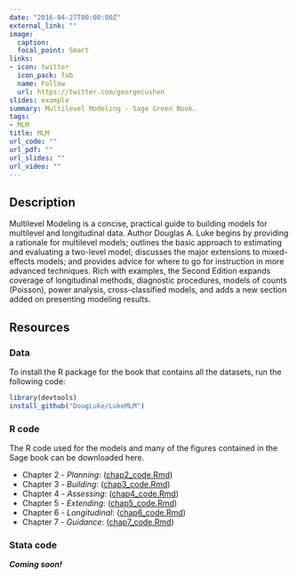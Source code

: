 ```yaml
---
date: "2016-04-27T00:00:00Z"
external_link: ""
image:
  caption: 
  focal_point: Smart
links:
- icon: twitter
  icon_pack: fab
  name: Follow
  url: https://twitter.com/georgecushen
slides: example
summary: Multilevel Modeling - Sage Green Book.
tags:
- MLM
title: MLM
url_code: ""
url_pdf: ""
url_slides: ""
url_video: ""
---
```


## Description

Multilevel Modeling is a concise, practical guide to building models for multilevel and longitudinal data. Author Douglas A. Luke begins by providing a rationale for multilevel models; outlines the basic approach to estimating and evaluating a two-level model; discusses the major extensions to mixed-effects models; and provides advice for where to go for instruction in more advanced techniques. Rich with examples, the Second Edition expands coverage of longitudinal methods, diagnostic procedures, models of counts (Poisson), power analysis, cross-classified models, and adds a new section added on presenting modeling results. 

## Resources

### Data

To install the R package for the book that contains all the datasets, run the following code:

```r
library(devtools)
install_github("DougLuke/LukeMLM")
```

### R code

The R code used for the models and many of the figures contained in the Sage book can be downloaded here.

* Chapter 2 - *Planning*: ([chap2_code.Rmd](/code/chap2_code.Rmd))
* Chapter 3 - *Building*: ([chap3_code.Rmd](/code/chap3_code.Rmd))
* Chapter 4 - *Assessing*: ([chap4_code.Rmd](/code/chap4_code.Rmd))
* Chapter 5 - *Extending*: ([chap5_code.Rmd](/code/chap5_code.Rmd))
* Chapter 6 - *Longitudinal*: ([chap6_code.Rmd](/code/chap6_code.Rmd))
* Chapter 7 - *Guidance*: ([chap7_code.Rmd](/code/chap7_code.Rmd))


### Stata code

***Coming soon!***

